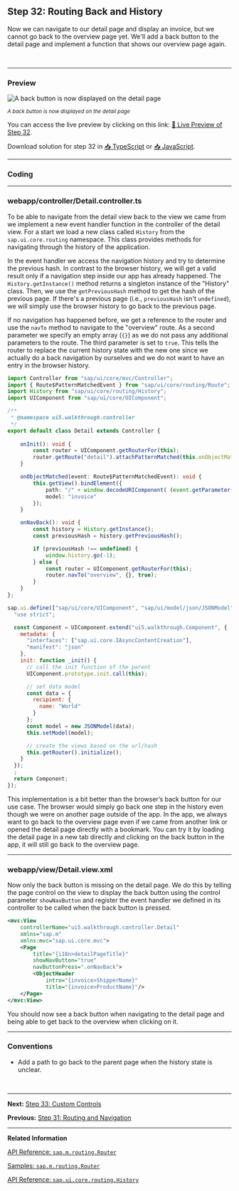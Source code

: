 ## Step 32: Routing Back and History

Now we can navigate to our detail page and display an invoice, but we cannot go back to the overview page yet. We'll add a back button to the detail page and implement a function that shows our overview page again.

&nbsp;

***

### Preview
  
  
![](https://sdk.openui5.org/docs/topics/loio33a8341077bb458685274c64d2317f6b_LowRes.png "A back button is now displayed on the detail page")

<sup>*A back button is now displayed on the detail page*</sup>

You can access the live preview by clicking on this link: [🔗 Live Preview of Step 32](https://sap-samples.github.io/ui5-typescript-walkthrough/build/32/test/mockServer-cdn.html).

Download solution for step 32 in [📥 TypeScript](https://sap-samples.github.io/ui5-typescript-walkthrough/ui5-typescript-walkthrough-step-32.zip) or [📥 JavaScript](https://sap-samples.github.io/ui5-typescript-walkthrough/ui5-typescript-walkthrough-step-32-js.zip).

***

### Coding

***

### webapp/controller/Detail.controller.ts

To be able to navigate from the detail view back to the view we came from we implement a new event handler function in the controller of the detail view. 
For a start we load a new class called `History` from the `sap.ui.core.routing` namespace. This class provides methods for navigating through the history of the application.

In the event handler we access the navigation history and try to determine the previous hash. In contrast to the browser history, we will get a valid result only if a navigation step inside our app has already happened. The `History.getInstance()` method returns a singleton instance of the "History" class. Then, we use the `getPreviousHash` method to get the hash of the previous page. If there's a previous page (i.e., `previousHash` isn't `undefined`), we will simply use the browser history to go back to the previous page. 

If no navigation has happened before, we get a reference to the router and use the `navTo` method to navigate to the "overview" route. As a second parameter we specify an empty array \(`{}`\) as we do not pass any additional parameters to the route. The third parameter is set to `true`. This tells the router to replace the current history state with the new one since we actually do a back navigation by ourselves and we do not want to have an entry in the browser history.

```ts
import Controller from "sap/ui/core/mvc/Controller";
import { Route$PatternMatchedEvent } from "sap/ui/core/routing/Route";
import History from "sap/ui/core/routing/History";
import UIComponent from "sap/ui/core/UIComponent";

/**
 * @namespace ui5.walkthrough.controller
 */
export default class Detail extends Controller {
    
    onInit(): void {
        const router = UIComponent.getRouterFor(this);
        router.getRoute("detail").attachPatternMatched(this.onObjectMatched, this);
    }

    onObjectMatched(event: Route$PatternMatchedEvent): void {
        this.getView().bindElement({
            path: "/" + window.decodeURIComponent( (event.getParameter("arguments") as any).invoicePath),
            model: "invoice"
        });
    }

    onNavBack(): void {
        const history = History.getInstance();
        const previousHash = history.getPreviousHash();

        if (previousHash !== undefined) {
            window.history.go(-1);
        } else {
            const router = UIComponent.getRouterFor(this);
            router.navTo("overview", {}, true);
        }
    }    
};
```

```js
sap.ui.define(["sap/ui/core/UIComponent", "sap/ui/model/json/JSONModel"], function (UIComponent, JSONModel) {
  "use strict";

  const Component = UIComponent.extend("ui5.walkthrough.Component", {
    metadata: {
      "interfaces": ["sap.ui.core.IAsyncContentCreation"],
      "manifest": "json"
    },
    init: function _init() {
      // call the init function of the parent
      UIComponent.prototype.init.call(this);

      // set data model
      const data = {
        recipient: {
          name: "World"
        }
      };
      const model = new JSONModel(data);
      this.setModel(model);

      // create the views based on the url/hash
      this.getRouter().initialize();
    }
  });
  ;
  return Component;
});
```

This implementation is a bit better than the browser’s back button for our use case. The browser would simply go back one step in the history even though we were on another page outside of the app. In the app, we always want to go back to the overview page even if we came from another link or opened the detail page directly with a bookmark. You can try it by loading the detail page in a new tab directly and clicking on the back button in the app, it will still go back to the overview page.

***

### webapp/view/Detail.view.xml

Now only the back button is missing on the detail page. We do this by telling the page control on the view to display the back button using the control parameter `showNavButton` and register the event handler we defined in its controller to be called when the back button is pressed.

```xml
<mvc:View
	controllerName="ui5.walkthrough.controller.Detail"
	xmlns="sap.m"
	xmlns:mvc="sap.ui.core.mvc">
	<Page
		title="{i18n>detailPageTitle}"
		showNavButton="true"
		navButtonPress=".onNavBack">
		<ObjectHeader
			intro="{invoice>ShipperName}"
			title="{invoice>ProductName}"/>
	</Page>
</mvc:View>
```

You should now see a back button when navigating to the detail page and being able to get back to the overview when clicking on it.

***

### Conventions

-   Add a path to go back to the parent page when the history state is unclear.

&nbsp;

***

**Next:** [Step 33: Custom Controls](../33/README.md "We can now navigate between the overview and the detail page, but the actual item that we selected in the overview is not displayed on the detail page yet. A typical use case for our app is to show additional information for the selected item on the detail page.")

**Previous:** [Step 31: Routing and Navigation](../31/README.md "We can now navigate between the overview and the detail page, but the actual item that we selected in the overview is not displayed on the detail page yet. A typical use case for our app is to show additional information for the selected item on the detail page.")

***

**Related Information**  

[API Reference: `sap.m.routing.Router`](https://sdk.openui5.org/api/sap.m.routing.Router)

[Samples: `sap.m.routing.Router`](https://sdk.openui5.org/entity/sap.m.routing.Router)

[API Reference: `sap.ui.core.routing.History`](https://sdk.openui5.org/api/sap.ui.core.routing.History)
